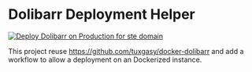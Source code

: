 # Dolibarr Deployment Helper    

[![Deploy Dolibarr on Production for ste domain](https://github.com/KnutFr/dolibarr-deployer/actions/workflows/deploy.yml/badge.svg)](https://github.com/KnutFr/dolibarr-deployer/actions/workflows/deploy.yml)

This project reuse https://github.com/tuxgasy/docker-dolibarr and add a workflow to allow a deployment on an Dockerized instance. 


